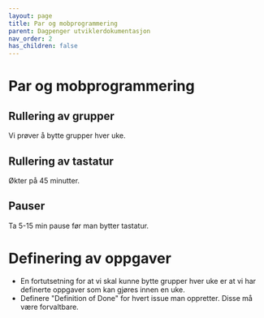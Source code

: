 ```yaml
---
layout: page
title: Par og mobprogrammering
parent: Dagpenger utviklerdokumentasjon
nav_order: 2
has_children: false
---
```


# Par og mobprogrammering

## Rullering av grupper
Vi prøver å bytte grupper hver uke.

## Rullering av tastatur
Økter på 45 minutter.

## Pauser
Ta 5-15 min pause før man bytter tastatur.

# Definering av oppgaver
* En fortutsetning for at vi skal kunne bytte grupper hver uke er at vi har definerte oppgaver som kan gjøres innen en uke.
* Definere "Definition of Done" for hvert issue man oppretter. Disse må være forvaltbare.
